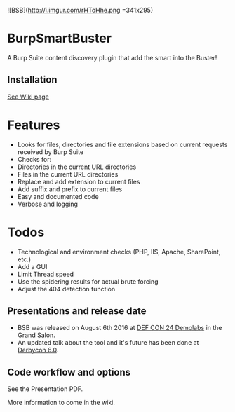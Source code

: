 ![BSB](http://i.imgur.com/rHToHhe.png =341x295)

# BurpSmartBuster

A Burp Suite content discovery plugin that add the smart into the Buster!

## Installation

[See Wiki page](https://github.com/pathetiq/BurpSmartBuster/wiki)

# Features

* Looks for files, directories and file extensions based on current requests received by Burp Suite
* Checks for:
 * Directories in the current URL directories
 * Files in the current URL directories 
 * Replace and add extension to current files
 * Add suffix and prefix to current files
* Easy and documented code
* Verbose and logging 

# Todos

* Technological and environment checks (PHP, IIS, Apache, SharePoint, etc.)
* Add a GUI
* Limit Thread speed
* Use the spidering results for actual brute forcing
* Adjust the 404 detection function


## Presentations and release date

* BSB was released on August 6th 2016 at [DEF CON 24 Demolabs](https://defcon.org/html/defcon-24/dc-24-demolabs.html) in the Grand Salon. 
* An updated talk about the tool and it's future has been done at [Derbycon 6.0](https://www.youtube.com/watch?v=RFxUfoVgMrw).

## Code workflow and options

See the Presentation PDF.

More information to come in the wiki.
